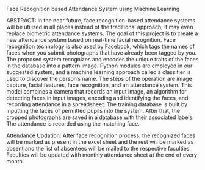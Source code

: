 Face Recognition based Attendance System using Machine Learning

ABSTRACT:
In the near future, face recognition-based attendance systems will be utilized in all places
instead of the traditional approach; it may even replace biometric attendance systems. The goal
of this project is to create a new attendance system based on real-time facial recognition. Face
recognition technology is also used by Facebook, which tags the names of faces when you submit
photographs that have already been tagged by you. The proposed system recognizes and encodes the unique 
traits of the faces in the database into a pattern image. Python modules are employed in our suggested 
system, and a machine learning approach called a classifier is used to discover the person’s name. The steps
of the operation are image capture, facial features, face recognition, and an attendance system. This model combines
a camera that records an input image, an algorithm for detecting faces in input images, encoding and identifying the faces,
and recording attendance in a spreadsheet. The training database is built by inputting the faces of permitted pupils into 
the system. After that, the cropped photographs are saved in a database with their associated labels. The attendance is recorded using the matching face.

Attendance Updation:
After face recognition process, the recognized faces will be
marked as present in the excel sheet and the rest will be
marked as absent and the list of absentees will be mailed to
the respective faculties. Faculties will be updated with
monthly attendance sheet at the end of every month.
